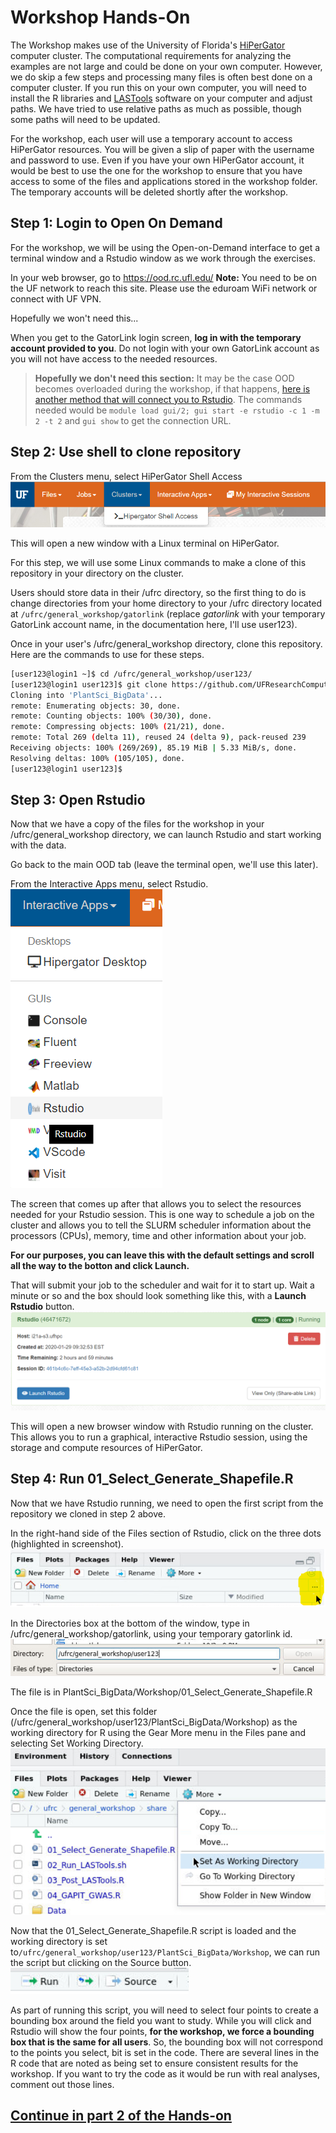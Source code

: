 # Workshop Hands-On

The Workshop makes use of the University of Florida's [HiPerGator](https://rc.ufl.edu) computer cluster. The computational requirements for analyzing the examples are not large and could be done on your own computer. However, we do skip a few steps and processing many files is often best done on a computer cluster. If you run this on your own computer, you will need to install the R libraries and [LASTools](http://lastools.org/) software on your computer and adjust paths. We have tried to use relative paths as much as possible, though some paths will need to be updated.

For the workshop, each user will use a temporary account to access HiPerGator resources. You will be given a slip of paper with the username and password to use. Even if you have your own HiPerGator account, it would be best to use the one for the workshop to ensure that you have access to some of the files and applications stored in the workshop folder. The temporary accounts will be deleted shortly after the workshop.

## Step 1: Login to Open On Demand
For the workshop, we will be using the Open-on-Demand interface to get a terminal window and a Rstudio window as we work through the exercises.

In your web browser, go to https://ood.rc.ufl.edu/ 
**Note:** You need to be on the UF network to reach this site. Please use the eduroam WiFi network or connect with UF VPN.

Hopefully we won't need this...

When you get to the GatorLink login screen, **log in with the temporary account provided to you**. Do not login with your own GatorLink account as you will not have access to the needed resources.

> **Hopefully we don't need this section:** It may be the case OOD becomes overloaded during the workshop, if that happens, [here is another method that will connect you to Rstudio](https://help.rc.ufl.edu/doc/GUI_Programs#RC_GUI-2.0). The commands needed would be  `module load gui/2; gui start -e rstudio -c 1 -m 2 -t 2` and `gui show` to get the connection URL.

## Step 2: Use shell to clone repository

From the Clusters menu, select HiPerGator Shell Access
![Screenshot of Clusters > HiPerGator Shell Access](images/shell_access.png)

This will open a new window with a Linux terminal on HiPerGator. 

For this step, we will use some Linux commands to make a clone of this repository in your directory on the cluster.

Users should store data in their /ufrc directory, so the first thing to do is change directories from your home directory to your /ufrc directory located at `/ufrc/general_workshop/gatorlink` (replace *gatorlink* with your temporary GatorLink account name, in the documentation here, I'll use user123).

Once in your user's /ufrc/general_workshop directory, clone this repository. Here are the commands to use for these steps.

```bash
[user123@login1 ~]$ cd /ufrc/general_workshop/user123/
[user123@login1 user123]$ git clone https://github.com/UFResearchComputing/PlantSci_BigData.git
Cloning into 'PlantSci_BigData'...
remote: Enumerating objects: 30, done.
remote: Counting objects: 100% (30/30), done.
remote: Compressing objects: 100% (21/21), done.
remote: Total 269 (delta 11), reused 24 (delta 9), pack-reused 239
Receiving objects: 100% (269/269), 85.19 MiB | 5.33 MiB/s, done.
Resolving deltas: 100% (105/105), done.
[user123@login1 user123]$ 
```

## Step 3: Open Rstudio

Now that we have a copy of the files for the workshop in your /ufrc/general_workshop directory, we can launch Rstudio and start working with the data.

Go back to the main OOD tab (leave the terminal open, we'll use this later).

From the Interactive Apps menu, select Rstudio. ![Screenshot of Interactive Apps menu](images/launch_rstudio.png)

The screen that comes up after that allows you to select the resources needed for your Rstudio session. This is one way to schedule a job on the cluster and allows you to tell the SLURM scheduler information about the processors (CPUs), memory, time and other information about your job. 

**For our purposes, you can leave this with the default settings and scroll all the way to the botton and click Launch.**

That will submit your job to the scheduler and wait for it to start up. Wait a minute or so and the box should look something like this, with a **Launch Rstudio** button. ![Screenshot of connecting to running Rstudio job](images/launch_rstudio_window.png)

This will open a new browser window with Rstudio running on the cluster. This allows you to run a graphical, interactive Rstudio session, using the storage and compute resources of HiPerGator.

## Step 4: Run 01_Select_Generate_Shapefile.R

Now that we have Rstudio running, we need to open the first script from the repository we cloned in step 2 above.

In the right-hand side of the Files section of Rstudio, click on the three dots (highlighted in screenshot).  ![Screenshot of opening the file navigator in Rstudio](images/Rstudio_file_navigate.png)

In the Directories box at the bottom of the window, type in /ufrc/general_workshop/gatorlink, using your temporary gatorlink id. ![Screenshot of navigating to directory](images/Rstudio_directory.png)

The file is in PlantSci_BigData/Workshop/01_Select_Generate_Shapefile.R

Once the file is open, set this folder (/ufrc/general_workshop/user123/PlantSci_BigData/Workshop) as the working directory for R using the Gear More menu in the Files pane and selecting Set Working Directory.
![Sreenshot of setting working directory](images/Rstudio_setwd.png)

Now that the 01_Select_Generate_Shapefile.R script is loaded and the working directory is set to`/ufrc/general_workshop/user123/PlantSci_BigData/Workshop`, we can run the script but clicking on the Source button. ![Screenshot of Rstudio source button](images/Rstudio_source.png)

As part of running this script, you will need to select four points to create a bounding box around the field you want to study. While you will click and Rstudio will show the four points, **for the workshop, we force a bounding box that is the same for all users**. So, the bounding box will not correspond to the points you select, bit is set in the code. There are several lines in the R code that are noted as being set to ensure consistent results for the workshop. If you want to try the code as it would be run with real analyses, comment out those lines.

## [Continue in part 2 of the Hands-on](Hands-on_part2.md)
